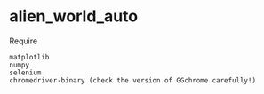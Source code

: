 # alien_world_auto

Require
```
matplotlib
numpy
selenium
chromedriver-binary (check the version of GGchrome carefully!)
```
